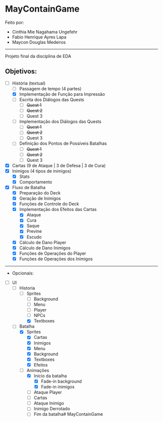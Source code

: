 # MayContainGame
Feito por:
* Cinthia Mie Nagahama Ungefehr
* Fabio Henrique Ayres Lapa
* Maycon Douglas Medeiros<br>
----------------------------------------
Projeto final da disciplina de EDA

## Objetivos:

- [ ] História (textual)
    - [ ] Passagem de tempo (4 partes)
    - [X] Implementação de Função para Impressão
    - [ ] Escrita dos Diálogos das Quests
        - [ ] ~~Quest 1~~
        - [ ] ~~Quest 2~~
        - [ ] Quest 3
    - [ ] Implementação dos Diálogos das Quests
        - [ ] ~~Quest 1~~
        - [ ] ~~Quest 2~~
        - [ ] Quest 3
    - [ ] Definição dos Pontos de Possíveis Batalhas
        - [ ] ~~Quest 1~~
        - [ ] ~~Quest 2~~
        - [ ] Quest 3
- [X] Cartas (9 de Ataque | 3 de Defesa | 3 de Cura)
- [X] Inimigos (4 tipos de inimigos)
    - [X] Stats
    - [X] Comportamento
- [X] Fluxo de Batalha
    - [X] Preparação do Deck
    - [X] Geração de Inimigos
    - [X] Funções de Controle do Deck
    - [X] Implementação dos Efeitos das Cartas
        - [X] Ataque
        - [X] Cura
        - [X] Saque
        - [X] Previne
        - [X] Escudo
    - [X] Cálculo de Dano Player
    - [X] Cálculo de Dano Inimigos
    - [X] Funções de Operações do Player
    - [X] Funções de Operações dos Inimigos<br>
----------------------------------------
* Opcionais:

- [ ] UI
    - [ ] Historia
        - [ ] Sprites
            - [ ] Background
            - [ ] Menu
            - [ ] Player
            - [ ] NPCs
            - [X] Textboxes
    - [ ] Batalha
        - [X] Sprites
            - [X] Cartas
            - [X] Inimigos
            - [X] Menu
            - [X] Background
            - [X] Textboxes
            - [X] Efeitos
        - [ ] Animações
            - [X] Início da batalha
                - [X] Fade-in background
                - [X] Fade-in inimigos
            - [ ] Ataque Player
            - [ ] Cartas
            - [ ] Ataque Inimigo
            - [ ] Inimigo Derrotado
            - [ ] Fim da batalha# MayContainGame
